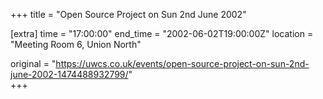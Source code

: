 +++
title = "Open Source Project on Sun 2nd June 2002"

[extra]
time = "17:00:00"
end_time = "2002-06-02T19:00:00Z"
location = "Meeting Room 6, Union North"

original = "https://uwcs.co.uk/events/open-source-project-on-sun-2nd-june-2002-1474488932799/"    
+++




